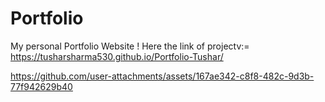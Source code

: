 # Portfolio

My personal Portfolio Website !
Here the link of projectv:= https://tusharsharma530.github.io/Portfolio-Tushar/


https://github.com/user-attachments/assets/167ae342-c8f8-482c-9d3b-77f942629b40

